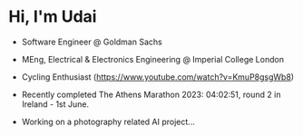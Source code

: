 # Hi, I'm Udai

- Software Engineer @ Goldman Sachs
- MEng, Electrical & Electronics Engineering @ Imperial College London
- Cycling Enthusiast (https://www.youtube.com/watch?v=KmuP8gsgWb8)
- Recently completed The Athens Marathon 2023: 04:02:51, round 2 in Ireland - 1st June.

- Working on a photography related AI project...

<!---

I’m currently learning 
- 💞️ I’m looking to collaborate on ...
- 📫 How to reach me ...

udai-arneja/udai-arneja is a ✨ special ✨ repository because its `README.md` (this file) appears on your GitHub profile.
You can click the Preview link to take a look at your changes.
--->
